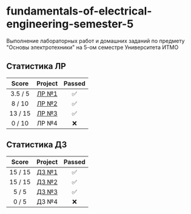# fundamentals-of-electrical-engineering-semester-5
Выполнение лабораторных работ и домашних заданий по предмету "Основы электротехники" на 5-ом семестре Университета ИТМО

## Статистика ЛР

| Score   | Project                | Passed |
| :---:   | :---:                  | :---:  | 
| 3.5 / 5 | [ЛР №1](lab/lab1.pdf)  | ✅     |
| 8 / 10  | [ЛР №2](lab/lab2.pdf)  | ✅     |
| 13 / 15 | [ЛР №3](lab/lab3.pdf)  | ✅     |
| 0 / 10  | ЛР №4                  | ❌     |

## Статистика ДЗ

| Score   | Project                | Passed |
| :---:   | :---:                  | :---:  | 
| 15 / 15 | [ДЗ №1](hw/ДЗ_1.pdf)   | ✅     |
| 15 / 15 | [ДЗ №2](hw/ДЗ_2.pdf)   | ✅     |
| 5 / 5   | [ДЗ №3](hw/ДЗ_3.pdf)   | ✅     |
| 0 / 5   | ДЗ №4                  | ❌     |
